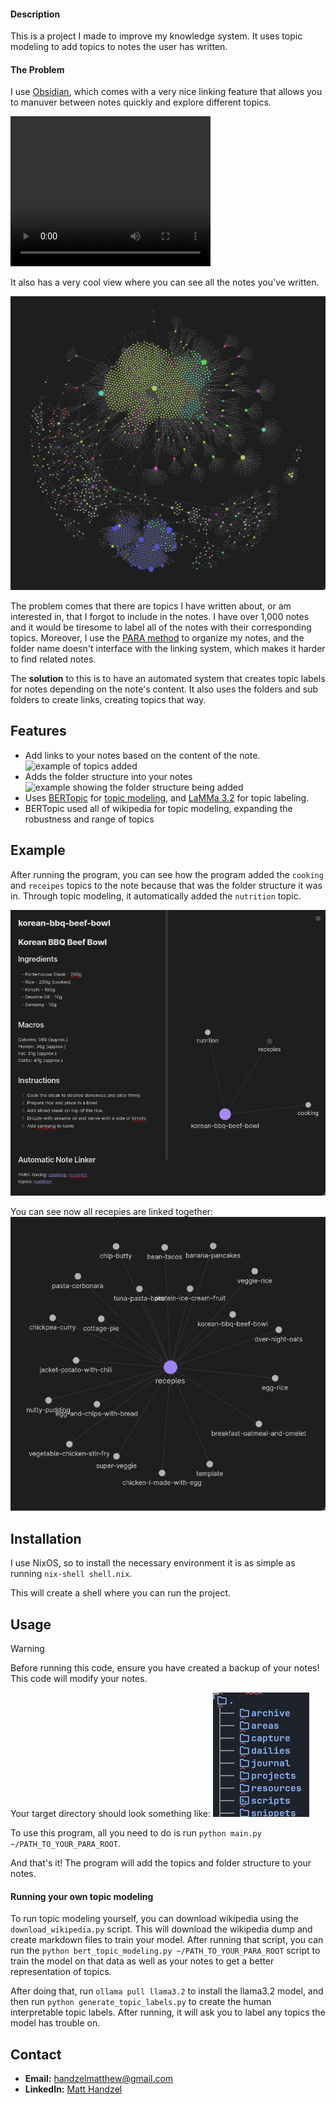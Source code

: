 #### Description

This is a project I made to improve my knowledge system. It uses topic modeling to add topics to notes the user has written.

#### The Problem

I use [Obsidian](https://obsidian.md/), which comes with a very nice linking feature that allows you to manuver between notes quickly and explore different topics.

<video width="320" height="240" controls>
  <source src="./note-linking-obsidian-demo.mp4" type="video/mp4">
  Your browser does not support the video tag.
</video>

It also has a very cool view where you can see all the notes you've written.

![vault screenshot](vault-screenshot.png)

The problem comes that there are topics I have written about, or am interested in, that I forgot to include in the notes. I have over 1,000 notes and it would be tiresome to label all of the notes with their corresponding topics. Moreover, I use the [PARA method](https://workflowy.com/systems/para-method/) to organize my notes, and the folder name doesn't interface with the linking system, which makes it harder to find related notes.

The **solution** to this is to have an automated system that creates topic labels for notes depending on the note's content. It also uses the folders and sub folders to create links, creating topics that way.

<!--I use Neovim and [obsidian.nvim](https://github.com/epwalsh/obsidian.nvim) I use the [PARA method](https://workflowy.com/systems/para-method/) to organize my notes,-->

## Features

- Add links to your notes based on the content of the note.
  ![example of topics added](example-of-topics-added.png)
- Adds the folder structure into your notes
  ![example showing the folder structure being added](example-showing-the-folder-structure-being-added.png)
- Uses [BERTopic](https://github.com/MaartenGr/BERTopic) for [topic modeling](en.wikipedia.org/wiki/Topic_model), and [LaMMa 3.2](https://ollama.com/) for topic labeling.
- BERTopic used all of wikipedia for topic modeling, expanding the robustness and range of topics

## Example

After running the program, you can see how the program added the `cooking` and `receipes` topics to the note because that was the folder structure it was in. Through topic modeling, it automatically added the `nutrition` topic.

![./recepie-example-note.png](recepie-example-note.png)

You can see now all recepies are linked together:
![./recepie-example-graph.png](recepie-example-graph.png)

<!--## Visualizations-->
<!---->
<!--Visualizations were made with [BERTopic](https://maartengr.github.io/BERTopic/getting_started/visualization/visualization.html)-->
<!---->
<!--#### Topic similarities-->
<!---->
<!--#### Words that compose each topic-->
<!---->
<!--`topic_model.visualize_barchart()`-->
<!---->
<!--## Table of Contents-->
<!---->
<!--- [Installation](#installation)-->
<!--- [Usage](#usage)-->
<!--- [Contributing](#contributing)-->
<!--- [License](#license)-->
<!--- [Contact](#contact)-->
<!--- [Acknowledgments](#acknowledgments)-->

## Installation

I use NixOS, so to install the necessary environment it is as simple as running `nix-shell shell.nix`.

This will create a shell where you can run the project.

## Usage

> [!WARNING]
> Before running this code, ensure you have created a backup of your notes! This code will modify your notes.

Your target directory should look something like:
![directory image](directory-screenshot.png)

To use this program, all you need to do is run `python main.py ~/PATH_TO_YOUR_PARA_ROOT`.

And that's it! The program will add the topics and folder structure to your notes.

#### Running your own topic modeling

To run topic modeling yourself, you can download wikipedia using the `download_wikipedia.py` script. This will download the wikipedia dump and create markdown files to train your model. After running that script, you can run the `python bert_topic_modeling.py ~/PATH_TO_YOUR_PARA_ROOT` script to train the model on that data as well as your notes to get a better representation of topics.

After doing that, run `ollama pull llama3.2` to install the llama3.2 model, and then run `python generate_topic_labels.py` to create the human interpretable topic labels. After running, it will ask you to label any topics the model has trouble on.

## Contact

- **Email:** handzelmatthew@gmail.com
- **LinkedIn:** [Matt Handzel](https://www.linkedin.com/in/matthewhandzel/)
